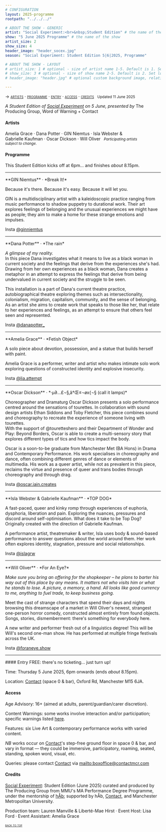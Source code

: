```yaml
---
# CONFIGURATION
layout: 2025-programme
rootpath: "../../../"

# ABOUT THE SHOW - GENERIC
artist: "Social Experiment:<br>&nbsp;Student Edition" # the name of the artist or company
show: "5 June 2025 Programme" # the name of the show
artist_size: 2
show_size: 4
header_image: "header_socex.jpg"  
season: "Social Experiment: Student Edition 5|6|2025, Programme"

# ABOUT THE SHOW - LAYOUT
# artist_size: 1 # optional - size of artist name 1-5. Default is 1. Set longer names to lower values
# show_size: 3 # optional - size of show name 2-5. Default is 2. Set longer names to lower values
# header_image: "header.jpg" # optional custom background image, relative to current page

---
```

<span style='font-variant: small-caps'>→ [artists](/socialexperiment/studentedition/#artists) · [programme](/socialexperiment/studentedition/#programme) · [entry](/socialexperiment/studentedition/#entry) · [access](/socialexperiment/studentedition/#access) · [credits](/socialexperiment/studentedition/#credits)</span>&ensp; <small>Updated 11 June 2025</small>          
         
*A Student Edition of [Social Experiment](/socialexperiment) on 5 June, presented by* The Producing Group, Word of Warning + Contact         
         
#### Artists        
Amelia&nbsp;Grace&nbsp;· Dana&nbsp;Potter&nbsp;· GIN&nbsp;Niemtus&nbsp;· Isla&nbsp;Webster&nbsp;& Gabrielle&nbsp;Kaufman&nbsp;· Oscar&nbsp;Dickson&nbsp;· Will&nbsp;Oliver&ensp; <small>*Participating&nbsp;artists subject&nbsp;to&nbsp;change.*</small>         
         
#### Programme        
This Student Edition kicks off at 6pm… and finishes *about* 8.15pm.        
<hr>         
**GIN Niemtus** · *Break It!*          
         
Because it's there. Because it's easy. Because it will let you.          
          
GIN is a multidisciplinary artist with a kaleidoscopic practice ranging from music performance to shadow puppetry to durational work. Their art explores feelings of belonging and the unusual experiences we might have as people; they aim to make a home for these strange emotions and impulses.         
          
Insta <a href="https://instagram.com/ginniemtus" target="_blank">@ginniemtus</a>          
<hr>         
**Dana Potter** · *The rain*         
          
*A glimpse of my reality.*<br>In this piece Dana investigates what it means to live as a black woman in current society and the feelings that derive from the experiences she's had. Drawing from her own experiences as a black woman, Dana creates a metaphor in an attempt to express the feelings that derive from being undervalued in current society and the struggle to be seen.          
             
This installation is a part of Dana's current theatre practice, autobiographical theatre exploring themes such as intersectionality, colonialism, migration, capitalism, community, and the sense of belonging. As an artist she aims to create work that speaks to those like her, that relate to her experiences and feelings, as an attempt to ensure that others feel seen and represented.            
            
Insta <a href="https://instagram.com/danapotter_" target="_blank">@danapotter_</a>          
<hr>         
**Amelia Grace** · *Fetish Object*         
            
A solo piece about devotion, possession, and a statue that builds herself with paint.          
          
Amelia Grace is a performer, writer and artist who makes intimate solo work exploring questions of constructed identity and explosive insecurity.         
          
Insta <a href="https://instagram.com/lia.attempt" target="_blank">@lia.attempt</a>          
<hr>         
**Oscar Dickson** · *·µ∂…£¬§‚â†Œ≤¬øx{¬§ (call it lamps)*         
            
Choreographer and Dramaturg Oscar Dickson presents a solo performance centred around the sensations of tourettes. In collaboration with sound design artists Ethan Siddons and Toby Fletcher, this piece combines sound and choreography to recreate the experience of someone living with tourettes.<br>With the support of @touretteshero and their Department of Wonder and Play: Beyond Borders, Oscar is able to create a multi-sensory story that explores different types of tics and how tics impact the body.            
          
Oscar is a soon-to-be graduate from Manchester Met (BA Hons) in Drama and Contemporary Performance. His work specialises in choreography and dance, often combining different genres of dance or elements of multimedia. His work as a queer artist, while not as prevalent in this piece, reclaims the virtue and presence of queer and trans bodies through choreography and through drag.         
             
Insta <a href="https://instagram.com/oscar.iain.creates" target="_blank">@oscar.iain.creates</a>          
<hr>         
**Isla Webster & Gabrielle Kaufman** · *TOP DOG*         
          
A fast-paced, queer and kinky romp through experiences of euphoria, dysphoria, liberation and pain. Exploring the nuances, pressures and discord around self-optimisation. What does it take to be Top Dog?<br>Originally created with the direction of Gabrielle Kaufman.         
           
A performance artist, theatremaker & writer, Isla uses body & sound-based performance to answer questions about the world around them. Her work often explores identity, stagnation, pressure and social relationships.         
           
Insta <a href="https://instagram.com/islagrw" target="_blank">@islagrw</a>          
<hr>         
**Will Oliver** · *For An Eye?*         
            
*Make sure you bring an offering for the shopkeeper – he plans to barter his way out of this place by any means. It matters not who visits him or what he stands to lose. A picture, a memory, a hand. All looks like good currency to me, anything to fuel trade, to keep business going.*           
          
Meet the cast of strange characters that spend their days and nights browsing this dreamscape of a market in Will Oliver's newest, strangest one-person horror comedy, constructed almost entirely from found objects. Songs, stories, dismemberment: there's something for everybody here.         
           
A new writer and performer fresh out of a linguistics degree! This will be Will's second one-man show. He has performed at multiple fringe festivals across the UK.         
         
Insta <a href="https://instagram.com/foraneye.show" target="_blank">@foraneye.show</a>          
<hr>             
#### Entry         
FREE: there's no ticketing… just turn up!         
         
Time: Thursday 5 June 2025, 6pm onwards (ends *about* 8.15pm).         
          
Location: <a href="https://contactmcr.com/visit/getting-here" target="_blank">Contact</a> (space 0 & bar), Oxford Rd, Manchester M15 6JA.         
         
#### Access         
Age Advisory: 16+ (aimed at adults, parent/guardian/carer discretion).         
          
Content Warnings: some works involve interaction and/or participation; specific warnings listed [here](/warnings).         
          
Features: six Live Art & contemporary performance works with varied content.         
         
*NB* works occur on <a href="https://contactmcr.com/visit/access" target="_blank">Contact</a>'s step-free ground floor in space 0 & bar, and vary in format — they could be immersive, participatory, roaming, seated, standing, spoken word, visual, etc.         
         
Queries: please contact <a href="https://contactmcr.com/visit/access" target="_blank">Contact</a> via <mailto:boxoffice@contactmcr.com>        
         
#### Credits          
[Social Experiment](/socialexperiment): Student Edition (June 2025) curated and produced by The Producing Group from MMU's MA Performance Degree Programme, under the mentorship of [hÅb](/hab); supported by hÅb, <a href="https://contactmcr.com" target="_blank">Contact</a>, and Manchester Metropolitan University.         
         
Production team: Lauren Manville & Liberté-Mae Hirst · Event Host: Lisa Ford · Event Assistant: Amelia Grace         
         
<small><span style='font-variant: small-caps'>[back to top](/socialexperiment/studentedition)</span></small>
